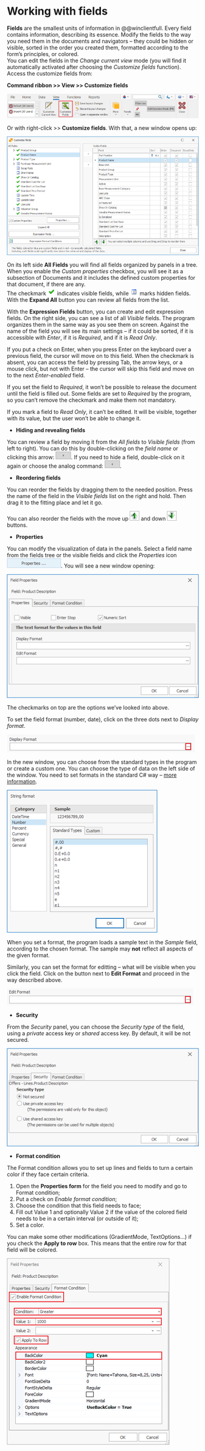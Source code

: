 # Working with fields

<b>Fields</b> are the smallest units of information in @@winclientfull. Every field contains information, describing its essence. Modify the fields to the way you need them in the documents and navigators – they could be hidden or visible, sorted in the order you created them, formatted according to the form’s principles, or colored. <br>You can edit the fields in the *Change current view* mode (you will find it automatically activated after choosing the *Customize fields* function). Access the customize fields from:

<b>Command ribbon >> View >> Customize fields</b>

![View](pictures/view.png)

Or with right-click >> <b>Customize fields</b>. 
With that, a new window opens up:

![Customize Fields](pictures/customize-fields.png)

On its left side **All Fields** you will find all fields organized by panels in a tree. When you enable the *Custom properties* checkbox, you will see it as a subsection of Documents and it includes the defined custom properties for that document, if there are any. <br>The checkmark ![Visible Fields](pictures/visible.png) indicates visible fields, while ![Hidden Fields](pictures/hidden.png) marks hidden fields. 
With the <b>Expand All</b> button you can review all fields from the list. 

With the **Expression Fields** button, you can create and edit expression fields. 
On the right side, you can see a list of all *Visible* fields. The program organizes them in the same way as you see them on screen. Against the name of the field you will see its main settings – if it could be sorted, if it is accessible with *Enter*, if it is *Required*, and if it is *Read Only*. 

If you put a check on Enter, when you press Enter on the keyboard over a previous field, the cursor will move on to this field. When the checkmark is absent, you can access the field by pressing Tab, the arrow keys, or a mouse click, but not with Enter – the cursor will skip this field and move on to the next *Enter-enabled* field.

If you set the field to *Required*, it won’t be possible to release the document until the field is filled out. Some fields are set to *Required* by the program, so you can’t remove the checkmark and make them not mandatory.

If you mark a field to *Read Only*, it can’t be edited. It will be visible, together with its value, but the user won’t be able to change it.  

- <b>Hiding and revealing fields</b>

You can review a field by moving it from the *All fields* to *Visible fields* (from left to right). You can do this by double-clicking on the *field name* or clicking this arrow: ![Right arrow](pictures/right.png). 
If you need to hide a field, double-click on it again or choose the analog command: ![Left arrow](pictures/left.png).

- <b>Reordering fields</b>

You can reorder the fields by dragging them to the needed position. Press the name of the field in the *Visible fields* list on the right and hold. Then drag it to the fitting place and let it go.

You can also reorder the fields with the move up ![Up](pictures/up.png) and down 
![Down](pictures/down.png) buttons.

- <b>Properties</b>

You can modify the visualization of data in the panels. Select a field name from the fields tree or the visible fields and click the *Properties* icon ![Properties icon](pictures/properties-icon.png). You will see a new window opening:

![Properties](pictures/properties.png)

The checkmarks on top are the options we’ve looked into above.  

To set the field format (number, date), click on the three dots next to *Display format*. 

![Display Format](pictures/display-format.png)

In the new window, you can choose from the standard types in the program or create a custom one. You can choose the type of data on the left side of the window. You need to set formats in the standard C# way – [more information](https://docs.microsoft.com/en-us/dotnet/standard/base-types/custom-numeric-format-strings).

![Sample](pictures/sample.png)

When you set a format, the program loads a sample text in the *Sample* field, according to the chosen format. The sample may <b>not</b> reflect all aspects of the given format.  

Similarly, you can set the format for editting – what will be visible when you click the field. Click on the button next to **Edit Format** and proceed in the way described above.

![Edit Format](pictures/edit-format.png)

- <b>Security</b>

From the *Security* panel, you can choose the *Security type* of the field, using a *private* access key or *shared* access key. By default, it will be not secured. 

![Security](pictures/security.png)

- <b>Format condition</b> 

The Format condition allows you to set up lines and fields to turn a certain color if they face certain criteria. 

1. Open the **Properties form** for the field you need to modify and go to Format condition;
2. Put a check on *Enable format condition*;
3. Choose the condition that this field needs to face; 
4. Fill out Value 1 and optionally Value 2 if the value of the colored field needs to be in a certain interval (or outside of it);
5. Set a color.

You can make some other modifications (GradientMode, TextOptions…) if you check the <b>Apply to row</b> box. This means that the entire row for that field will be colored.

![Format Condition](pictures/format-condition.png)
